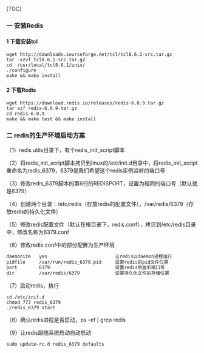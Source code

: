 [TOC]

### 一  安装Redis

#### 1  下载安装tcl

````shell
wget http://downloads.sourceforge.net/tcl/tcl8.6.1-src.tar.gz
tar -xzvf tcl8.6.1-src.tar.gz
cd  /usr/local/tcl8.6.1/unix/
./configure  
make && make install
````

#### 2  下载Redis

````shell
wget https://download.redis.io/releases/redis-6.0.9.tar.gz
tar xzf redis-6.0.9.tar.gz
cd redis-6.0.9
make && make test && make install
````

### 二  redis的生产环境启动方案

（1）redis utils目录下，有个redis_init_script脚本

（2）将redis_init_script脚本拷贝到linux的/etc/init.d目录中，将redis_init_script重命名为redis_6379，6379是我们希望这个redis实例监听的端口号

（3）修改redis_6379脚本的第6行的REDISPORT，设置为相同的端口号（默认就是6379）

（4）创建两个目录：/etc/redis（存放redis的配置文件），/var/redis/6379（存放redis的持久化文件）

（5）修改redis配置文件（默认在根目录下，redis.conf），拷贝到/etc/redis目录中，修改名称为6379.conf

（6）修改redis.conf中的部分配置为生产环境

````xml
daemonize	yes							让redis以daemon进程运行
pidfile		/var/run/redis_6379.pid 	设置redis的pid文件位置
port		6379						设置redis的监听端口号
dir 		/var/redis/6379				设置持久化文件的存储位置
````

（7）启动redis，执行

````shell
cd /etc/init.d
chmod 777 redis_6379
./redis_6379 start
````

（8）确认redis进程是否启动，ps -ef | grep redis

（9）让redis跟随系统启动自动启动

````shell
sudo update-rc.d redis_6379 defaults
````

